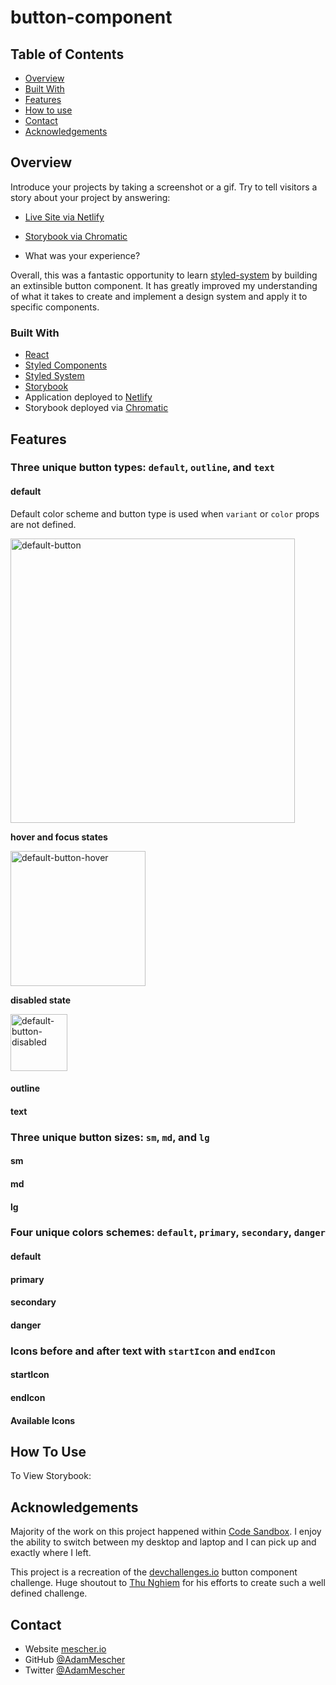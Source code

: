 # button-component

## Table of Contents

- [Overview](#overview)
- [Built With](#built-with)
- [Features](#features)
- [How to use](#how-to-use)
- [Contact](#contact)
- [Acknowledgements](#acknowledgements)

## Overview

Introduce your projects by taking a screenshot or a gif. Try to tell visitors a story about your project by answering:

- [Live Site via Netlify](https://happy-ritchie-0c241c.netlify.app/)
- [Storybook via Chromatic](https://www.chromatic.com/component?appId=602c755fd949d200230ce725&name=Button&buildNumber=1&historyLengthAtIndex=9&distanceToMoveBack=-1)

- What was your experience?

Overall, this was a fantastic opportunity to learn [styled-system](https://styled-system.com/) by building an extinsible button component. It has greatly improved my understanding of what it takes to create and implement a design system and apply it to specific components. 


### Built With

- [React](https://reactjs.org/)
- [Styled Components](https://styled-components.com/)
- [Styled System](https://styled-system.com/)
- [Storybook](https://storybook.js.org/)
- Application deployed to [Netlify](https://www.netlify.com/)
- Storybook deployed via [Chromatic](https://www.chromatic.com/)

## Features

### Three unique button types: `default`, `outline`, and `text`

#### default

Default color scheme and button type is used when `variant` or `color` props are not defined.

<img width="455" alt="default-button" src="https://user-images.githubusercontent.com/6540117/108156614-39b15a00-709e-11eb-96a4-8a157b194160.png">

**hover and focus states**

<img width="216" alt="default-button-hover" src="https://user-images.githubusercontent.com/6540117/108156800-91e85c00-709e-11eb-9c20-c89259ca0682.png">

**disabled state**

<img width="91" alt="default-button-disabled" src="https://user-images.githubusercontent.com/6540117/108157137-42eef680-709f-11eb-927f-6d46fd355772.png">


#### outline

#### text

### Three unique button sizes: `sm`, `md`, and `lg`

#### sm

#### md

#### lg

### Four unique colors schemes: `default`, `primary`, `secondary`, `danger`

#### default

#### primary

#### secondary

#### danger

### Icons before and after text with `startIcon` and `endIcon`

#### startIcon

#### endIcon

#### Available Icons

## How To Use

To View Storybook:

## Acknowledgements

Majority of the work on this project happened within [Code Sandbox](https://codesandbox.io/s/button-component-library-with-styled-system-and-styled-components-bunop). I enjoy the ability to switch between my desktop and laptop and I can pick up and exactly where I left.

This project is a recreation of the [devchallenges.io](https://devchallenges.io/challenges/ohgVTyJCbm5OZyTB2gNY#) button component challenge. Huge shoutout to [Thu Nghiem](https://twitter.com/thunghiemdinh) for his efforts to create such a well defined challenge.


## Contact

- Website [mescher.io](https://mescher.io)
- GitHub [@AdamMescher](https://github.com/AdamMescher)
- Twitter [@AdamMescher](https://{twitter.com/AdamMescher)
